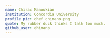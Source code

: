 ```yaml
---
name: Chirac Manoukian
institution: Concordia University
profile_pic: chef_chimano.png
quote: My rubber duck thinks I talk too much.
github_user: chimano
---
```

